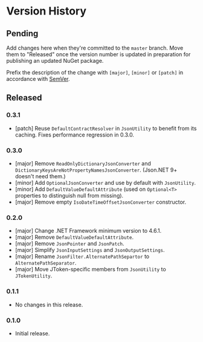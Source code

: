 # Version History

## Pending

Add changes here when they're committed to the `master` branch. Move them to "Released" once the version number
is updated in preparation for publishing an updated NuGet package.

Prefix the description of the change with `[major]`, `[minor]` or `[patch]` in accordance with [SemVer](http://semver.org).

## Released

### 0.3.1

* [patch] Reuse `DefaultContractResolver` in `JsonUtility` to benefit from its caching. Fixes performance regression in 0.3.0.

### 0.3.0

* [major] Remove `ReadOnlyDictionaryJsonConverter`  and `DictionaryKeysAreNotPropertyNamesJsonConverter`. (Json.NET 9+ doesn't need them.)
* [minor] Add `OptionalJsonConverter` and use by default with `JsonUtility`.
* [minor] Add `DefaultValueDefaultAttribute` (used on `Optional<T>` properties to distinguish null from missing).
* [major] Remove empty `IsoDateTimeOffsetJsonConverter` constructor.

### 0.2.0

* [major] Change .NET Framework minimum version to 4.6.1.
* [major] Remove `DefaultValueDefaultAttribute`.
* [major] Remove `JsonPointer` and `JsonPatch`.
* [major] Simplify `JsonInputSettings` and `JsonOutputSettings`.
* [major] Rename `JsonFilter.AlternatePathSepartor` to `AlternatePathSeparator`.
* [major] Move JToken-specific members from `JsonUtility` to `JTokenUtility`.

### 0.1.1

* No changes in this release.

### 0.1.0

* Initial release.
